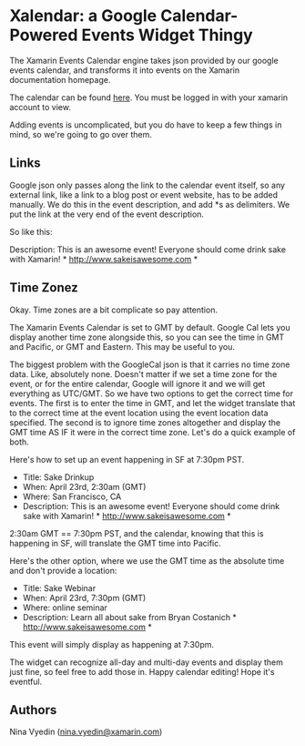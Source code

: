 Xalendar: a Google Calendar-Powered Events Widget Thingy
========================================================

The Xamarin Events Calendar engine takes json provided by our google events calendar, and transforms it into events on the Xamarin documentation homepage.

The calendar can be found [here](https://www.google.com/calendar/embed?src=xamarin.com_i2oirq9nbe232t657d0kk8e43o@group.calendar.google.com&ctz=America/Los_Angeles). You must be logged in with your xamarin account to view.

Adding events is uncomplicated, but you do have to keep a few things in mind, so we're going to go over them.

Links
-------
Google json only passes along the link to the calendar event itself, so any external link, like a link to a blog post or event website, has to be added manually. We do this in the event description, and add *s as delimiters. We put the link at the very end of the event description.

So like this:

Description: This is an awesome event! Everyone should come drink sake with Xamarin! * http://www.sakeisawesome.com *

Time Zonez
----------------
Okay. Time zones are a bit complicate so pay attention.

The Xamarin Events Calendar is set to GMT by default. Google Cal lets you display another time zone alongside this, so you can see the time in GMT and Pacific, or GMT and Eastern. This may be useful to you.

The biggest problem with the GoogleCal json is that it carries no time zone data. Like, absolutely none. Doesn't matter if we set a time zone for the event, or for the entire calendar, Google will ignore it and we will get everything as UTC/GMT. So we have two options to get the correct time for events. The first is to enter the time in GMT, and let the widget translate that to the correct time at the event location using the event location data specified. The second is to ignore time zones altogether and display the GMT time AS IF it were in the correct time zone. Let's do a quick example of both.

Here's how to set up an event happening in SF at 7:30pm PST.

 - Title: Sake Drinkup
 - When: April 23rd, 2:30am (GMT)
 - Where: San Francisco, CA
 - Description: This is an awesome event! Everyone should come drink sake with Xamarin! * http://www.sakeisawesome.com *

2:30am GMT == 7:30pm PST, and the calendar, knowing that this is happening in SF, will translate the GMT time into Pacific.

Here's the other option, where we use the GMT time as the absolute time and don't provide a location:

 - Title: Sake Webinar
 - When: April 23rd, 7:30pm (GMT)
 - Where: online seminar
 - Description: Learn all about sake from Bryan Costanich * http://www.sakeisawesome.com *

This event will simply display as happening at 7:30pm.

The widget can recognize all-day and multi-day events and display them just fine, so feel free to add those in. Happy calendar editing! Hope it's eventful.

Authors
----------
Nina Vyedin (nina.vyedin@xamarin.com)
